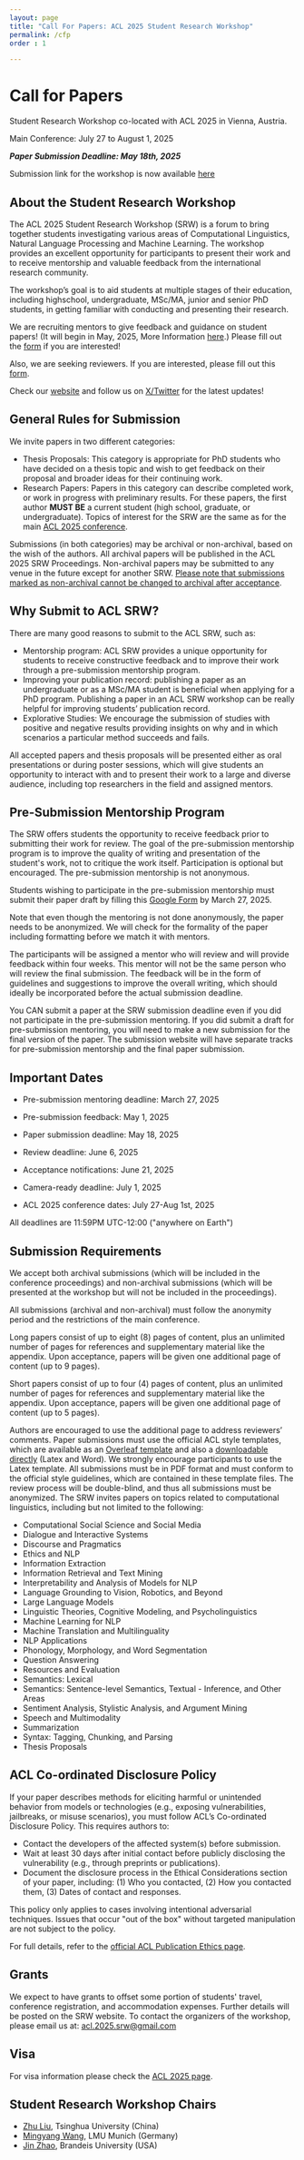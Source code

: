 ```yaml
---
layout: page
title: "Call For Papers: ACL 2025 Student Research Workshop"
permalink: /cfp
order : 1

---
```


# Call for Papers

Student Research Workshop co-located with ACL 2025 in Vienna, Austria.

Main Conference: July 27 to August 1, 2025

***Paper Submission Deadline: May 18th, 2025***

Submission link for the workshop is now available [here](https://openreview.net/group?id=aclweb.org/ACL/2025/SRW&referrer=%5BHomepage%5D(%2F)#tab-recent-activity)

## About the Student Research Workshop

The ACL 2025 Student Research Workshop (SRW) is a forum to bring together students investigating various areas of Computational Linguistics, Natural Language Processing and Machine Learning. The workshop provides an excellent opportunity for participants to present their work and to receive mentorship and valuable feedback from the international research community.

The workshop’s goal is to aid students at multiple stages of their education, including highschool, undergraduate, MSc/MA, junior and senior PhD students, in getting familiar with conducting and presenting their research.

We are recruiting mentors to give feedback and guidance on student papers! (It will begin in May, 2025,
More Information [here](https://acl2025-srw.github.io/mentoring).) Please fill out the [form](https://docs.google.com/forms/d/e/1FAIpQLScX5CVH3o5_cSvuJvNZJADX1_Mw6PeOu5Mm6tLifQCBNHHZcA/viewform) if you are interested!

Also, we are seeking reviewers. If you are interested, please fill out this [form](https://docs.google.com/forms/d/e/1FAIpQLSfHqPd2XH23iTxnvkNA5nNamKVbtQSDF-ZhTbKZvM1ZKVSXrA/viewform).

Check our [website](https://acl2025-srw.github.io/) and follow us on [X/Twitter](https://x.com/acl_srw) for the latest updates!

## General Rules for Submission

We invite papers in two different categories:

- Thesis Proposals: This category is appropriate for PhD students who have decided on a thesis topic and wish to get feedback on their proposal and broader ideas for their continuing work.
- Research Papers: Papers in this category can describe completed work, or work in progress with preliminary results. For these papers, the first author **MUST BE** a current student (high school, graduate, or undergraduate). Topics of interest for the SRW are the same as for the main <a href="https://2025.aclweb.org/calls/main_conference_papers/">ACL 2025 conference</a>.

Submissions (in both categories) may be archival or non-archival, based on the wish of the authors. All archival papers will be published in the ACL 2025 SRW Proceedings. Non-archival papers may be submitted to any venue in the future except for another SRW. <u>Please note that submissions marked as non-archival cannot be changed to archival after acceptance</u>.

## Why Submit to ACL SRW?

There are many good reasons to submit to the ACL SRW, such as:

- Mentorship program: ACL SRW provides a unique opportunity for students to receive constructive feedback and to improve their work through a pre-submission mentorship program.
- Improving your publication record: publishing a paper as an undergraduate or as a MSc/MA student is beneficial when applying for a PhD program. Publishing a paper in an ACL SRW workshop can be really helpful for improving students’ publication record.
- Explorative Studies: We encourage the submission of studies with positive and negative results providing insights on why and in which scenarios a particular method succeeds and fails.

All accepted papers and thesis proposals will be presented either as oral presentations or during poster sessions, which will give students an opportunity to interact with and to present their work to a large and diverse audience, including top researchers in the field and assigned mentors.

## Pre-Submission Mentorship Program

The SRW offers students the opportunity to receive feedback prior to submitting their work for review. The goal of the pre-submission mentorship program is to improve the quality of writing and presentation of the student's work, not to critique the work itself. Participation is optional but encouraged. The pre-submission mentorship is not anonymous.

Students wishing to participate in the pre-submission mentorship must submit their paper draft by filling this [Google Form](https://docs.google.com/forms/d/e/1FAIpQLSecnxBYtvjJnZ2NdvAxB84q6RRBK97pbUXsaj14AdOC71ZLTA/viewform?pli=1) by March 27, 2025.

Note that even though the mentoring is not done anonymously, the paper needs to be anonymized. We will check for the formality of the paper including formatting before we match it with mentors.

The participants will be assigned a mentor who will review and will provide feedback within four weeks. This mentor will not be the same person who will review the final submission. The feedback will be in the form of guidelines and suggestions to improve the overall writing, which should ideally be incorporated before the actual submission deadline.

You CAN submit a paper at the SRW submission deadline even if you did not participate in the pre-submission mentoring. If you did submit a draft for pre-submission mentoring, you will need to make a new submission for the final version of the paper. The submission website will have separate tracks for pre-submission mentorship and the final paper submission.


## Important Dates

- Pre-submission mentoring deadline: March 27, 2025

- Pre-submission feedback: May 1, 2025

- Paper submission deadline: May 18, 2025

- Review deadline: June 6, 2025

- Acceptance notifications: June 21, 2025

- Camera-ready deadline: July 1, 2025

- ACL 2025 conference dates: July 27-Aug 1st, 2025

All deadlines are 11:59PM UTC-12:00 ("anywhere on Earth")

## Submission Requirements

We accept both archival submissions (which will be included in the conference proceedings) and non-archival submissions (which will be presented at the workshop but will not be included in the proceedings).

All submissions (archival and non-archival) must follow the anonymity period and the restrictions of the main conference.

Long papers consist of up to eight (8) pages of content, plus an unlimited number of pages for references and supplementary material like the appendix. Upon acceptance, papers will be given one additional page of content (up to 9 pages).

Short papers consist of up to four (4) pages of content, plus an unlimited number of pages for references and supplementary material like the appendix. Upon acceptance, papers will be given one additional page of content (up to 5 pages).

Authors are encouraged to use the additional page to address reviewers’ comments.
Paper submissions must use the official ACL style templates, which are available as an <a href="https://www.overleaf.com/read/crtcwgxzjskr">Overleaf template</a> and also a <a href="https://github.com/acl-org/ACLPUB/tree/master/templates">downloadable directly</a> (Latex and Word). We strongly encourage participants to use the Latex template. All submissions must be in PDF format and must conform to the official style guidelines, which are contained in these template files. The review process will be double-blind, and thus all submissions must be anonymized.
The SRW invites papers on topics related to computational linguistics, including but not limited to the following:

- Computational Social Science and Social Media
- Dialogue and Interactive Systems
- Discourse and Pragmatics
- Ethics and NLP
- Information Extraction
- Information Retrieval and Text Mining
- Interpretability and Analysis of Models for NLP
- Language Grounding to Vision, Robotics, and Beyond
- Large Language Models
- Linguistic Theories, Cognitive Modeling, and Psycholinguistics
- Machine Learning for NLP
- Machine Translation and Multilinguality
- NLP Applications
- Phonology, Morphology, and Word Segmentation
- Question Answering
- Resources and Evaluation
- Semantics: Lexical
- Semantics: Sentence-level Semantics, Textual - Inference, and Other Areas
- Sentiment Analysis, Stylistic Analysis, and Argument Mining
- Speech and Multimodality
- Summarization
- Syntax: Tagging, Chunking, and Parsing
- Thesis Proposals

## ACL Co-ordinated Disclosure Policy
If your paper describes methods for eliciting harmful or unintended behavior from models or technologies (e.g., exposing vulnerabilities, jailbreaks, or misuse scenarios), you must follow ACL’s Co-ordinated Disclosure Policy. This requires authors to:
- Contact the developers of the affected system(s) before submission.
- Wait at least 30 days after initial contact before publicly disclosing the vulnerability (e.g., through preprints or publications).
- Document the disclosure process in the Ethical Considerations section of your paper, including:
  (1) Who you contacted,
  (2) How you contacted them,
  (3) Dates of contact and responses.

This policy only applies to cases involving intentional adversarial techniques. Issues that occur "out of the box" without targeted manipulation are not subject to the policy.

For full details, refer to the [official ACL Publication Ethics page](https://www.aclweb.org/adminwiki/index.php/ACL_Policy_on_Publication_Ethics#Co-ordinated_disclosure).

## Grants

We expect to have grants to offset some portion of students' travel, conference registration, and accommodation expenses. Further details will be posted on the SRW website.
To contact the organizers of the workshop, please email us at: [acl.2025.srw@gmail.com](mailto:acl.2025.srw@gmail.com)

## Visa

For visa information please check the [ACL 2025 page](https://2025.aclweb.org/venue/visa/).

## Student Research Workshop Chairs

- [Zhu Liu](https://juniperliuzhu.netlify.app/), Tsinghua University (China)
- [Mingyang Wang](https://mingyang-wang26.github.io/), LMU Munich (Germany)
- [Jin Zhao](https://jinzhao3611.github.io/), Brandeis University (USA)
